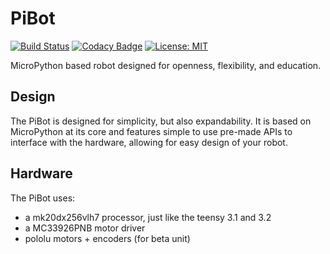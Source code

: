 # PiBot
[![Build Status](https://travis-ci.org/TDHolmes/PiBot.png)](https://travis-ci.org/TDHolmes/PiBot) [![Codacy Badge](https://api.codacy.com/project/badge/Grade/d694ab5c693b4470be67239594d33585)](https://www.codacy.com/app/TDHolmes/PiBot/dashboard) [![License: MIT](https://img.shields.io/badge/License-MIT-green.svg)](https://opensource.org/licenses/MIT)

MicroPython based robot designed for openness, flexibility, and education.

## Design
The PiBot is designed for simplicity, but also expandability. It is based on MicroPython at its core
and features simple to use pre-made APIs to interface with the hardware, allowing for easy design of
your robot.

## Hardware
The PiBot uses:
 - a mk20dx256vlh7 processor, just like the teensy 3.1 and 3.2
 - a MC33926PNB motor driver
 - pololu motors + encoders (for beta unit)

